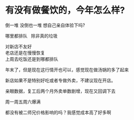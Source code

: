 # 有没有做餐饮的，今年怎么样?


倒一堆 没倒也一堆 想自己亲自体验下吗?

哪里都排队&nbsp; &nbsp;除非真的垃圾<img id="aimg_Bu7f8" onclick="zoom(this, this.src, 0, 0, 0)" class="zoom" src="https://cdn.jsdelivr.net/gh/hishis/forum-master/public/images/patch.gif" onmouseover="img_onmouseoverfunc(this)" onload="thumbImg(this)" border="0" alt="" />

对新店不友好<br />
老店还是在慢慢恢复 <br />
上周去吃饭还是到哪都排队

年末了，但是现在这行情开也可以，感觉现在做汤锅的多了起来

新店如果不是特别好吃或者专做外卖，不建议现在开店。

亲眼数据，复工后两个月外卖单数剧增，现在又回调下去

周一周五周六爆满

都没有被二师兄价格影响的吗？我感觉成本高了好多啊
